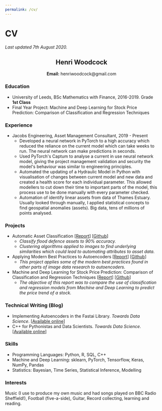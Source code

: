 ```yaml
---
permalink: /cv/
---
```

# CV

_Last updated 7th August 2020._

<h2 style="text-align:center">Henri Woodcock</h2>
<p style="text-align: center;"> <b>Email:</b> henriwoodcock@gmail.com </p>

### Education
- University of Leeds, BSc Mathematics with Finance, 2016-2019. Grade __1st Class__
- Final Year Project: Machine and Deep Learning for Stock Price Prediction: Comparison of Classification and Regression Techniques

### Experience

 - Jacobs Engineering, Asset Management Consultant, 2019 - Present
     - Developed a neural network in PyTorch to a high accuracy which reduced the reliance on the current model which can take weeks to run. The neural network can make predictions in seconds.
     - Used PyTorch's Captum to analyse a current in use neural network model, giving the project management validation and security the model's behaviour was similar to engineering principles.
    - Automated the updating of a Hydraulic Model in Python with visualisation of changes between current model and new data and created a health score for each individual parameter. This allowed modellers to cut down their time to important parts of the model, this process use to be done manually with every parameter checked.
    - Automation of identify linear assets from data of Thames Estuary. Usually looked through manually, I applied statistical concepts to find geospatial anomalies (assets). Big data, tens of millions of points analysed.

### Projects
- Automatic Asset Classification \[[Report](https://henriwoodcock.github.io/2020/06/07/Automatic-Asset-Classification/)\] \[[Github](https://github.com/henriwoodcock/automatic-asset-classification)\]
    - _Classify flood defence assets to 90% accuracy._
    - _Clustering algorithms applied to images to find underlying similarities which could lead to automating attributes to asset data._
- Applying Modern Best Practices to Autoencoders \[[Report](https://henriwoodcock.github.io/2020/04/05/Autoencoders-best-practices/)\] \[[Github](https://github.com/henriwoodcock/Applying-Modern-Best-Practices-to-Autoencoders)\]
    - _This project applies some of the modern best practices found in other parts of image data research to autoencoders._
- Machine and Deep Learning for Stock Price Prediction: Comparison of Classification and Regression Techniques \[[Report](https://henriwoodcock.github.io/2020/03/21/stock-price-prediction-project/)\] \[[Github](https://github.com/henriwoodcock/Stock-Price-Prediction)\]
    - _The objective of this report was to compare the use of classification and regression models from Machine and Deep Learning to predict the price trend of a stock._

### Technical Writing (Blog)
- Implementing Autoencoders in the Fastai Library. _Towards Data Science_. \[[Available online](https://towardsdatascience.com/autoencoders-in-the-fastai-library-fa288e1f899a)\]
- C++ for Pythonistas and Data Scientists. _Towards Data Science_. \[[Available online](https://towardsdatascience.com/c-for-pythonistas-and-data-scientists-2e1a74a7b8be)\]

### Skills
- Programming Languages: Python, R, SQL, C++
- Machine and Deep Learning: sklearn, PyTorch, Tensorflow, Keras, NumPy, Pandas
- Statistics: Bayesian, Time Series, Statistical Inference, Modelling

### Interests
Music (I use to produce my own music and had songs played on BBC Radio Sheffield!), Football (five-a-side), Guitar, Record collecting, learning and reading.
